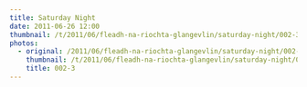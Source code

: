 ```yaml
---
title: Saturday Night
date: 2011-06-26 12:00
thumbnail: /t/2011/06/fleadh-na-riochta-glangevlin/saturday-night/002-3.jpg
photos:
  - original: /2011/06/fleadh-na-riochta-glangevlin/saturday-night/002-3.jpg
    thumbnail: /t/2011/06/fleadh-na-riochta-glangevlin/saturday-night/002-3.jpg
    title: 002-3
---
```

